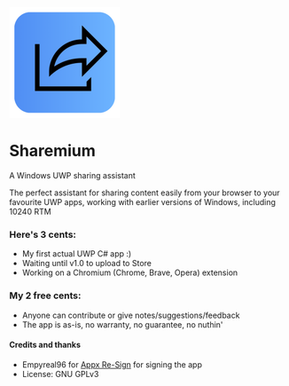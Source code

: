  ![image](https://raw.githubusercontent.com/borisg912/Sharemium/main/Assets/RawLogo200x200.png)
# Sharemium
 A Windows UWP sharing assistant
 
 The perfect assistant for sharing content easily from your browser to your favourite UWP apps, working with earlier versions of Windows, including 10240 RTM

### Here's 3 cents:
- My first actual UWP C# app :)
- Waiting until v1.0 to upload to Store
- Working on a Chromium (Chrome, Brave, Opera) extension

### My 2 free cents:
- Anyone can contribute or give notes/suggestions/feedback
- The app is as-is, no warranty, no guarantee, no nuthin'

#### Credits and thanks
- Empyreal96 for [Appx Re-Sign] for signing the app
- License: GNU GPLv3

[Appx Re-Sign]: <https://github.com/Empyreal96/Appx_Re-Sign>
